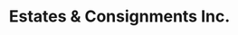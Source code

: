 ---
title: "Estates & Consignments Inc."
url: /lynchburg/estates-und-consignments-inc/
shop: Antiquitäten
---
